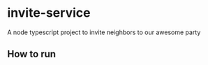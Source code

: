 # invite-service

A node typescript project to invite neighbors to our awesome party

## How to run
